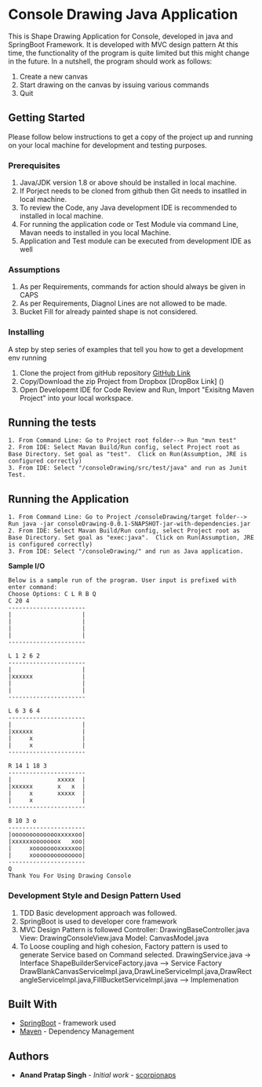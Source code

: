 # Console Drawing Java Application

This is Shape Drawing Application for Console, developed in java and SpringBoot Framework. It is developed with MVC design pattern
At this time, the functionality of the program is quite limited but this might change in the future. 
In a nutshell, the program should work as follows:
 1. Create a new canvas
 2. Start drawing on the canvas by issuing various commands
 3. Quit

## Getting Started

Please follow below instructions to get a copy of the project up and running on your local machine for development and testing purposes. 

### Prerequisites

1. Java/JDK version 1.8 or above should be installed in local machine.
2. If Porject needs to be cloned from github then Git needs to insatlled in local machine.
3. To review the Code, any Java development IDE is recommended to installed in local machine.
4. For running the application code or Test Module via command Line, Mavan needs to installed in you local Machine.
5. Application and Test module can be executed from development IDE as well

### Assumptions

1. As per Requirements, commands for action should always be given in CAPS
2. As per Requirements, Diagnol Lines are not allowed to be made.
3. Bucket Fill for already painted shape is not considered.

### Installing

A step by step series of examples that tell you how to get a development env running

1. Clone the project from gitHub repository [GitHub Link](https://github.com/scorpionaps/ConsoleDrawing.git)
2. Copy/Download the zip Project from Dropbox [DropBox Link] ()
3. Open Developemt IDE for Code Review and Run, Import "Exisitng Maven Project" into your local workspace.
## Running the tests
	1. From Command Line: Go to Project root folder--> Run "mvn test"
	2. From IDE: Select Mavan Build/Run config, select Project root as Base Directory. Set goal as "test".  Click on Run(Assumption, JRE is configured correctly)
	3. From IDE: Select "/consoleDrawing/src/test/java" and run as Junit Test.
## Running the Application
	1. From Command Line: Go to Project /consoleDrawing/target folder--> Run java -jar consoleDrawing-0.0.1-SNAPSHOT-jar-with-dependencies.jar
	2. From IDE: Select Mavan Build/Run config, select Project root as Base Directory. Set goal as "exec:java".  Click on Run(Assumption, JRE is configured correctly)
	3. From IDE: Select "/consoleDrawing/" and run as Java application.

__Sample I/O__
```
Below is a sample run of the program. User input is prefixed with enter command:
Choose Options: C L R B Q
C 20 4
----------------------
|                    |
|                    |
|                    |
|                    |
----------------------

L 1 2 6 2
----------------------
|                    |
|xxxxxx              |
|                    |
|                    |
----------------------

L 6 3 6 4
----------------------
|                    |
|xxxxxx              |
|     x              |
|     x              |
----------------------

R 14 1 18 3
----------------------
|             xxxxx  |
|xxxxxx       x   x  |
|     x       xxxxx  |
|     x              |
----------------------

B 10 3 o
----------------------
|oooooooooooooxxxxxoo|
|xxxxxxooooooox   xoo|
|     xoooooooxxxxxoo|
|     xoooooooooooooo|
----------------------
Q
Thank You For Using Drawing Console
```
### Development Style and Design Pattern Used

1. TDD Basic development approach was followed.
2. SpringBoot is used to developer core framework
3. MVC Design Pattern is followed
	Controller: DrawingBaseController.java
	View: DrawingConsoleView.java
	Model: CanvasModel.java
4. To Loose coupling and high cohesion, Factory pattern is used to generate Service based on Command selected.
	DrawingService.java -> Interface
	ShapeBuilderServiceFactory.java --> Service Factory
	DrawBlankCanvasServiceImpl.java,DrawLineServiceImpl.java,DrawRectangleServiceImpl.java,FillBucketServiceImpl.java --> Implemenation


## Built With

* [SpringBoot](https://spring.io/projects/spring-boot) - framework used
* [Maven](https://maven.apache.org/) - Dependency Management

## Authors

* **Anand Pratap Singh** - *Initial work* - [scorpionaps](https://github.com/scorpionaps)


